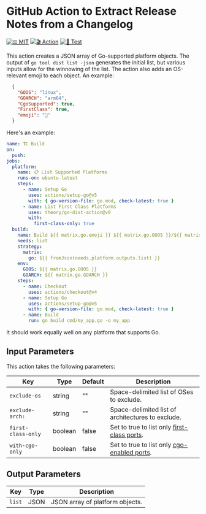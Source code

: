 # GitHub Action to Extract Release Notes from a Changelog

[![⚖️ MIT]][mit] [![🎬 Action]][action] [![🧪 Test]][ci]

This action creates a JSON array of Go-supported platform objects. The output
of `go tool dist list -json` generates the initial list, but various inputs
allow for the winnowing of the list. The action also adds an OS-relevant emoji
to each object. An example:

``` json
  {
    "GOOS": "linux",
    "GOARCH": "arm64",
    "CgoSupported": true,
    "FirstClass": true,
    "emoji": "🐧"
  }
```

Here's an example:

``` yaml
name: 🏗️ Build
on:
  push:
jobs:
  platform:
    name: 📋 List Supported Platforms
    runs-on: ubuntu-latest
    steps:
      - name: Setup Go
        uses: actions/setup-go@v5
        with: { go-version-file: go.mod, check-latest: true }
      - name: List First Class Platforms
        uses: theory/go-dist-action@v0
        with:
          first-class-only: true
  build:
    name: Build ${{ matrix.go.emoji }} ${{ matrix.go.GOOS }}/${{ matrix.go.GOARCH }}
    needs: list
    strategy:
      matrix:
        go: ${{ fromJson(needs.platform.outputs.list) }}
    env:
      GOOS: ${{ matrix.go.GOOS }}
      GOARCH: ${{ matrix.go.GOARCH }}
    steps:
      - name: Checkout
        uses: actions/checkout@v4
      - name: Setup Go
        uses: actions/setup-go@v5
        with: { go-version-file: go.mod, check-latest: true }
      - name: Build
        run: go build cmd/my_app.go -o my_app
```

It should work equally well on any platform that supports Go.

## Input Parameters

This action takes the following parameters:

| Key                | Type    | Default   | Description                                         |
| ------------------ | ------- | --------- |---------------------------------------------------- |
| `exclude-os`       | string  | ""        | Space-delimited list of OSes to exclude.      |
| `exclude-arch:`    | string  | ""        | Space-delimited list of architectures to exclude.    |
| `first-class-only` | boolean | false     | Set to true to list only [first-class ports]. |
| `with-cgo-only`    | boolean | false     | Set to true to list only [cgo-enabled ports]. |

## Output Parameters

| Key    | Type | Description                     |
| ------ | ---- | ------------------------------- |
| `list` | JSON | JSON array of platform objects. |

  [Keep a Changelog]: https://keepachangelog.com/en/1.1.0/
  [⚖️ MIT]: https://img.shields.io/badge/License-MIT-blue.svg "⚖️ MIT License"
  [mit]: https://opensource.org/license/MIT "⚖️ MIT License"
  [🧪 Test]: https://github.com/theory/go-dist-action/actions/workflows/test.yml/badge.svg
    "🧪 Test Status"
  [ci]: https://github.com/theory/go-dist-action/actions/workflows/test.yml
    "🧪 Test Status"
  [🎬 Action]: https://img.shields.io/badge/Marketplace-Action-orange.svg "[🎬 Marketplace Action]"
  [action]: https://github.com/marketplace/actions/extract-changelog-release-notes "[🎬 Marketplace Action]"
  [first-class ports]: https://go.dev/wiki/PortingPolicy#first-class-ports
    "Go Porting Policy: First Class Ports"
  [cgo-enabled ports]: https://pkg.go.dev/cmd/cgo "Go Packages: cgo command"

